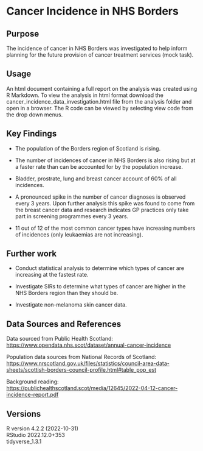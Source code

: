 # Cancer Incidence in NHS Borders

## Purpose
The incidence of cancer in NHS Borders was investigated to help inform planning for the future provision of cancer treatment services (mock task).

## Usage
An html document containing a full report on the analysis was created using R Markdown. To view the analysis in html format download the cancer_incidence_data_investigation.html file from the analysis folder and open in a browser. The R code can be viewed by selecting view code from the drop down menus. 


## Key Findings

- The population of the Borders region of Scotland is rising.

- The number of incidences of cancer in NHS Borders is also rising but at a faster rate than can be accounted for by the population increase. 

- Bladder, prostrate, lung and breast cancer account of 60% of all incidences.

- A pronounced spike in the number of cancer diagnoses is observed every 3 years. Upon further analysis this spike was found to come from the breast cancer data and research indicates GP practices only take part in screening programmes every 3 years. 

- 11 out of 12 of the most common cancer types have increasing numbers of incidences (only leukaemias are not increasing).



## Further work 

- Conduct statistical analysis to determine which types of cancer are increasing at the fastest rate.

- Investigate SIRs to determine what types of cancer are higher in the NHS Borders region than they should be.

- Investigate non-melanoma skin cancer data.


## Data Sources and References

Data sourced from Public Health Scotland:  
https://www.opendata.nhs.scot/dataset/annual-cancer-incidence

Population data sources from National Records of Scotland:  
https://www.nrscotland.gov.uk/files/statistics/council-area-data-sheets/scottish-borders-council-profile.html#table_pop_est

Background reading:  
https://publichealthscotland.scot/media/12645/2022-04-12-cancer-incidence-report.pdf



## Versions
R version 4.2.2 (2022-10-31)  
RStudio 2022.12.0+353  
tidyverse_1.3.1  

